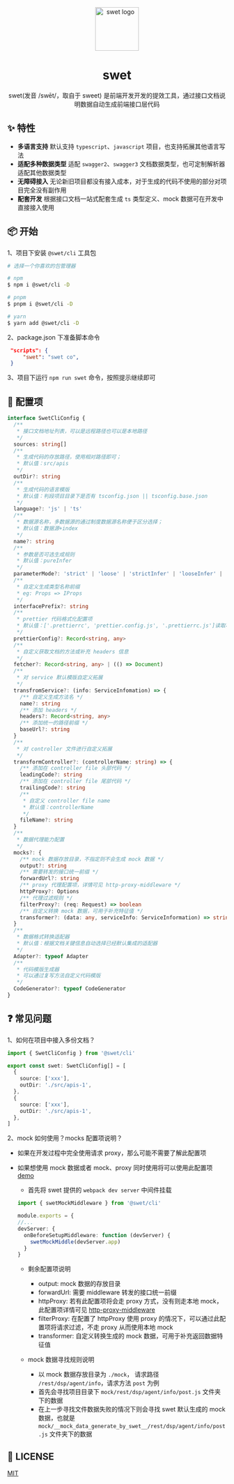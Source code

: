 <div align="center">

<img width="100" src="https://ali-ad.a.yximgs.com/udata/pkg/ks-ad-fe/swet-cli/swet.png" alt="swet logo">

# **swet**

<p>swet(发音 /swēt/，取自于 sweet) 是前端开发开发的提效工具，通过接口文档说明数据自动生成前端接口层代码</P>

</div>

## ✨ 特性

- **多语言支持** 默认支持 `typescript`、`javascript` 项目，也支持拓展其他语言写法
- **适配多种数据类型** 适配 `swagger2`、`swagger3` 文档数据类型，也可定制解析器适配其他数据类型
- **无障碍接入** 无论新旧项目都没有接入成本，对于生成的代码不使用的部分对项目完全没有副作用
- **配套开发** 根据接口文档一站式配套生成 `ts` 类型定义、mock 数据可在开发中直接接入使用

## 📦 开始

1、项目下安装 `@swet/cli` 工具包

```bash
# 选择一个你喜欢的包管理器

# npm
$ npm i @swet/cli -D

# pnpm
$ pnpm i @swet/cli -D

# yarn
$ yarn add @swet/cli -D
```

2、package.json 下准备脚本命令

```json
 "scripts": {
     "swet": "swet co",
 }
```

3、项目下运行 `npm run swet` 命令，按照提示继续即可

## 🔨 配置项

```ts
interface SwetCliConfig {
  /**
   * 接口文档地址列表，可以是远程路径也可以是本地路径
   */
  sources: string[]
  /**
   * 生成代码的存放路径，使用相对路径即可；
   * 默认值：src/apis
   */
  outDir?: string
  /**
   * 生成代码的语言模版
   * 默认值：判段项目目录下是否有 tsconfig.json || tsconfig.base.json
   */
  language?: 'js' | 'ts'
  /**
   * 数据源名称，多数据源的通过制度数据源名称便于区分选择；
   * 默认值：数据源+index
   */
  name?: string
  /**
   * 参数是否可选生成规则
   * 默认值：pureInfer
   */
  parameterMode?: 'strict' | 'loose' | 'strictInfer' | 'looseInfer' | 'pureInfer'
  /**
   * 自定义生成类型名称前缀
   * eg: Props => IProps
   */
  interfacePrefix?: string
  /**
   * prettier 代码格式化配置项
   * 默认值：['.prettierrc', 'prettier.config.js', '.prettierrc.js']读取项目下第首先读取到的配置文件
   */
  prettierConfig?: Record<string, any>
  /**
   * 自定义获取文档的方法或补充 headers 信息
   */
  fetcher?: Record<string, any> | (() => Document)
  /**
   * 对 service 默认模版自定义拓展
   */
  transfromService?: (info: ServiceInfomation) => {
    /** 自定义生成方法名 */
    name?: string
    /** 添加 headers */
    headers?: Record<string, any>
    /** 添加统一的路径前缀 */
    baseUrl?: string
  }
  /**
   * 对 controller 文件进行自定义拓展
   */
  transformController?: (controllerName: string) => {
    /** 添加在 controller file 头部代码 */
    leadingCode?: string
    /** 添加在 controller file 尾部代码 */
    trailingCode?: string
    /**
     * 自定义 controller file name
     * 默认值：controllerName
     */
    fileName?: string
  }
  /**
   * 数据代理能力配置
   */
  mocks?: {
    /** mock 数据存放目录，不指定则不会生成 mock 数据 */
    output?: string
    /** 需要转发的接口统一前缀 */
    forwardUrl?: string
    /** proxy 代理配置项，详情可见 http-proxy-middleware */
    httpProxy?: Options
    /** 代理过滤规则 */
    filterProxy?: (req: Request) => boolean
    /** 自定义转换 mock 数据，可用于补充特征值 */
    transformer?: (data: any, serviceInfo: ServiceInformation) => string
  }
  /**
   * 数据格式转换适配器
   * 默认值：根据文档关键信息自动选择已经默认集成的适配器
   */
  Adapter?: typeof Adapter
  /**
   * 代码模版生成器
   * 可以通过复写方法自定义代码模版
   */
  CodeGenerator?: typeof CodeGenerator
}
```

## ❓ 常见问题

1、如何在项目中接入多份文档？

```ts
import { SwetCliConfig } from '@swet/cli'

export const swet: SwetCliConfig[] = [
  {
    source: ['xxx'],
    outDir: './src/apis-1',
  },
  {
    source: ['xxx'],
    outDir: './src/apis-1',
  },
]
```

2、mock 如何使用？mocks 配置项说明？

- 如果在开发过程中完全使用请求 proxy，那么可能不需要了解此配置项
- 如果想使用 mock 数据或者 mock、proxy 同时使用将可以使用此配置项 [demo](https://github.com/kcfe/swet/blob/master/examples/mocks-config.ts)

  - 首先将 swet 提供的 `webpack dev server` 中间件挂载

  ```ts
  import { swetMockMiddleware } from '@swet/cli'

  module.exports = {
  //...
  devServer: {
    onBeforeSetupMiddleware: function (devServer) {
      swetMockMiddle(devServer.app)
    }
  }
  ```

  - 剩余配置项说明

    - output: mock 数据的存放目录
    - forwardUrl: 需要 middleware 转发的接口统一前缀
    - httpProxy: 若有此配置项将会走 proxy 方式，没有则走本地 mock，此配置项详情可见 [http-proxy-middleware](https://github.com/chimurai/http-proxy-middleware#readme)
    - filterProxy: 在配置了 httpProxy 使用 proxy 的情况下，可以通过此配置项将请求过滤，不走 proxy 从而使用本地 mock
    - transformer: 自定义转换生成的 mock 数据，可用于补充返回数据特征值

  - mock 数据寻找规则说明

    - 以 mock 数据存放目录为 `./mock`， 请求路径 `/rest/dsp/agent/info`，请求方法 `post` 为例
    - 首先会寻找项目目录下 `mock/rest/dsp/agent/info/post.js` 文件夹下的数据
    - 在上一步寻找文件数据失败的情况下则会寻找 swet 默认生成的 mock 数据，也就是 `mock/__mock_data_generate_by_swet__/rest/dsp/agent/info/post.js` 文件夹下的数据

## 📄 LICENSE

[MIT](https://github.com/kcfe/swet/blob/master/LICENSE)
